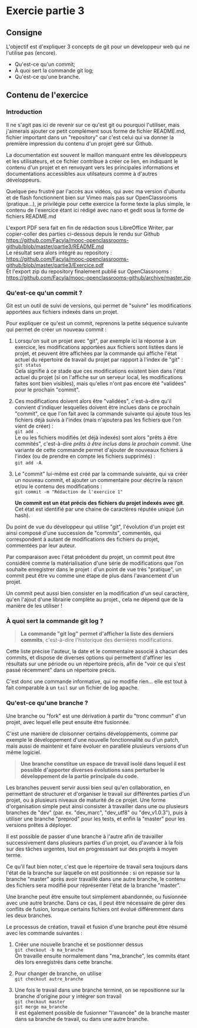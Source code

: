 # Exercie partie 3

## Consigne
L'objectif est d'expliquer 3 concepts de git pour un développeur web qui ne l'utilise pas (encore).
* Qu'est-ce qu'un commit;
* À quoi sert la commande git log;
* Qu'est-ce qu'une branche.


## Contenu de l'exercice

### Introduction
Il ne s'agit pas ici de revenir sur ce qu'est git ou pourquoi l'utiliser, mais j'aimerais ajouter ce petit complément sous forme de fichier README.md, fichier important dans un "repository" car c'est celui qui va donner la première impression du contenu d'un projet géré sur Github.

La documentation est souvent le maillon manquant entre les développeurs et les utilisateurs, et ce fichier contribue à créer ce lien, en indiquant le contenu d'un projet et en renvoyant vers les principales informations et documentations accessibles aux utilsateurs comme à d'autres développeurs.

Quelque peu frustré par l'accès aux vidéos, qui avec ma version d'ubuntu et de flash fonctionnent bien sur Vimeo mais pas sur OpenClassrooms (pratique...), je privilégie pour cette exercice la forme texte la plus simple, le contenu de l'exercice étant ici rédigé avec nano et gedit sous la forme de fichiers README.md

L'export PDF sera fait en fin de rédaction sous LibreOffice Writer, par copier-coller des parties ci-dessous depuis le rendu sur Github https://github.com/Facyla/mooc-openclassrooms-github/blob/master/partie3/README.md  
Le résultat sera alors intégré au repository : https://github.com/Facyla/mooc-openclassrooms-github/blob/master/partie3/Exercice.pdf  
Et l'export zip du repository finalement publié sur OpenClassrooms : https://github.com/Facyla/mooc-openclassrooms-github/archive/master.zip


### Qu'est-ce qu'un commit ?
Git est un outil de suivi de versions, qui permet de "suivre" les modifications apportées aux fichiers indexés dans un projet. 

Pour expliquer ce qu'est un commit, reprenons la petite séquence suivante qui permet de créer un nouveau commit :

1. Lorsqu'on suit un projet avec "git", par exemple ici la réponse à un exercice, les modifications apportées aux fichiers sont listées dans le projet, et peuvent être affichées par la commande qui affiche l'état actuel du répertoire de travail du projet par rapport à l'index de "git" :  
`git status`  
Cela signifie à ce stade que ces modifications existent bien dans l'état actuel du projet (si on l'affiche sur un serveur local, les modifications faites sont bien visibles), mais qu'elles n'ont pas encore été "validées" pour le prochain "commit".

2. Ces modifications doivent alors être "validées", c'est-à-dire qu'il convient d'indiquer lesquelles doivent être inclues dans ce prochain "commit", ce que l'on fait avec la commande suivante qui ajoute tous les fichiers déjà suivis à l'index (mais n'ajoutera pas les fichiers que l'on vient de créer) :  
`git add .`  
Le ou les fichiers modifiés (et déjà indexés) sont alors "prêts à être commités", c'est-à-dire *prêts à être inclus dans le prochain commit*.
Une variante de cette commande permet d'ajouter de nouveaux fichiers à l'index (ou de prendre en compte les fichiers supprimés) :  
`git add -A`.  

3. Le "commit" lui-même est créé par la commande suivante, qui va créer un nouveau commit, et ajouter un commentaire pour décrire la raison et/ou le contenu des modifications :  
`git commit -m "Rédaction de l'exercice 1"`  


    **Un commit est un état précis des fichiers du projet indexés avec git**. Cet état est identifié par une chaine de caractères réputée unique (un hash).

Du point de vue du développeur qui utilise "git", l'évolution d'un projet est ainsi composé d'une succession de "commits", commentés, qui correspondent à autant de modifications des fichiers du projet, commentées par leur auteur.


Par comparaison avec l'état précédent du projet, un commit peut être considéré comme la matérialisation d'une série de modifications que l'on souhaite enregistrer dans le projet : d'un point de vue très "pratique", un commit peut être vu comme une étape de plus dans l'avancement d'un projet.

Un commit peut aussi bien consister en la modification d'un seul caractère, qu'en l'ajout d'une librairie complète au projet., cela ne dépend que de la manière de les utiliser !




### À quoi sert la commande git log ?
> **La commande "git log" permet d'afficher la liste des derniers commits**,  c'est-à-dire l'historique des dernières modifications. 

Cette liste précise l'auteur, la date et le commentaire associé à chacun des commits, et dispose de diverses options qui permettent d'affiner les résultats sur une période ou un répertoire précis, afin de "voir ce qui s'est passé récemment" dans un répertoire précis.

C'est donc une commande informative, qui ne modifie rien... elle est tout à fait comparable à un `tail` sur un fichier de log apache.



### Qu'est-ce qu'une branche ?

Une branche ou "fork" est une dérivation à partir du "tronc commun" d'un projet, avec lequel elle peut ensuite être fusionnée.

C'est une manière de cloisonner certains développements, comme par exemple le développement d'une nouvelle fonctionnalité ou d'un patch, mais aussi de maintenir et faire évoluer en parallèle plusieurs versions d'un même logiciel.

> **Une branche constitue un espace de travail isolé dans lequel il est possible d'apporter diverses évolutions sans perturber le développement de la partie principale du code.**


Les branches peuvent servir aussi bien seul qu'en collaboration, en permettant de structurer et d'organiser le travail sur différentes parties d'un projet, ou à plusieurs niveaux de maturité de ce projet. Une forme d'organisation simple peut ainsi consister à travailler dans une  ou plusieurs branches de "dev" (par. ex. "dev_marc", "dev_utf8" ou "dev_v1.0.3"), puis à utiliser une branche "preprod" pour les tests, et enfin la "master" pour les versions prêtes à déployer.

Il est possible de passer d'une branche à l'autre afin de travailler successivement dans plusieurs parties d'un projet, ou d'avancer à la fois sur des tâches urgentes, tout en progresssant sur des projets à moyen terme.

Ce qu'il faut bien noter, c'est que le répertoire de travail sera toujours dans l'état de la branche sur laquelle on est positionnée : si on repasse sur la branche "master" après avoir travaillé dans une autre branche, le contenu des fichiers sera modifié pour réprésenter l'état de la branche "master".

Une branche peut être ensuite tout simplement abandonnée, ou fusionnée avec une autre branche. Dans ce cas, il peut être nécessaire de gérer des conflits de fusion, lorsque certains fichiers ont évolué différemment dans les deux branches.



Le processus de création, travail et fusion d'une branche peut être résumé avec les commande suivantes :  

1. Créer une nouvelle branche et se positionner dessus  
`git checkout -b ma_branche`  
On travaille ensuite normalement dans "ma_branche", les commits étant dès lors enregistrés dans cette branche.

2. Pour changer de branche, on utilise  
`git checkout autre_branche`

3. Une fois le travail dans une branche terminé, on se repositionne sur la branche d'origine pour y intégrer son travail  
`git checkout master`  
`git merge ma_branche`  
Il est également possible de fusionner "l'avancée" de la branche master dans sa branche de travail, ou dans une autre branche.


